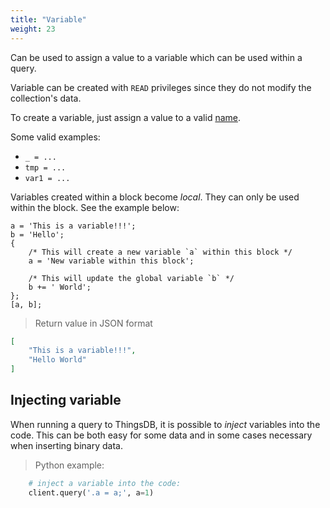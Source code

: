 ```yaml
---
title: "Variable"
weight: 23
---
```


Can be used to assign a value to a variable which can be used within a query.

Variable can be created with `READ` privileges since they do not modify
the collection's data.

To create a variable, just assign a value to a valid [name](../names).

Some valid examples:

- `_ = ...`
- `tmp = ...`
- `var1 = ...`

Variables created within a block become *local*. They can only be used within the block. See the example below:

```thingsdb,json_response
a = 'This is a variable!!!';
b = 'Hello';
{
    /* This will create a new variable `a` within this block */
    a = 'New variable within this block';

    /* This will update the global variable `b` */
    b += ' World';
};
[a, b];
```

> Return value in JSON format

```json
[
    "This is a variable!!!",
    "Hello World"
]
```

## Injecting variable

When running a query to ThingsDB, it is possible to *inject* variables into the code.
This can be both easy for some data and in some cases necessary when inserting binary data.

> Python example:

```python
    # inject a variable into the code:
    client.query('.a = a;', a=1)
```
